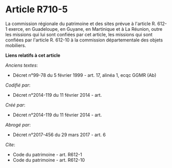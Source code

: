 # Article R710-5

La commission régionale du patrimoine et des sites prévue à l'article R. 612-1 exerce, en Guadeloupe, en Guyane, en
Martinique et à La Réunion, outre les missions qui lui sont confiées par cet article, les missions qui sont confiées par
l'article R. 612-10 à la commission départementale des objets mobiliers.

**Liens relatifs à cet article**

_Anciens textes_:

  - Décret n°99-78 du 5 février 1999 - art. 17, alinéa 1, ecqc GGMR (Ab)

_Codifié par_:

  - Décret n°2014-119 du 11 février 2014 - art.

_Créé par_:

  - Décret n°2014-119 du 11 février 2014 - art.

_Abrogé par_:

  - Décret n°2017-456 du 29 mars 2017 - art. 6

_Cite_:

  - Code du patrimoine - art. R612-1
  - Code du patrimoine - art. R612-10
